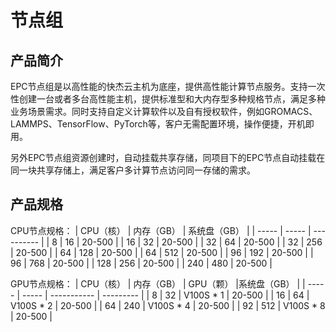 # 节点组

## 产品简介
EPC节点组是以高性能的快杰云主机为底座，提供高性能计算节点服务。支持一次性创建一台或者多台高性能主机，提供标准型和大内存型多种规格节点，满足多种业务场景需求。同时支持自定义计算软件以及自有授权软件，例如GROMACS、LAMMPS、TensorFlow、PyTorch等，客户无需配置环境，操作便捷，开机即用。

另外EPC节点组资源创建时，自动挂载共享存储，同项目下的EPC节点自动挂载在同一块共享存储上，满足客户多计算节点访问同一存储的需求。

## 产品规格
CPU节点规格：
| CPU（核） | 内存（GB） | 系统盘（GB） |
| ----- | ----- | ---------- |
| 8 | 16 | 20-500 |
| 16 | 32 | 20-500 |
| 32 | 64 | 20-500 |
| 32 | 256 | 20-500 |
| 64 | 128 | 20-500 |
| 64 | 512 | 20-500 |
| 96 | 192 | 20-500 |
| 96 | 768 | 20-500 |
| 128 | 256 | 20-500 |
| 240 | 480 | 20-500 |  

GPU节点规格：
| CPU（核） | 内存（GB） | GPU（颗） |系统盘（GB） |
| ----- | ----- | ----------- | --------- |
| 8 | 32 | V100S * 1 | 20-500 |
| 16 | 64 | V100S * 2 | 20-500 |
| 64 | 240 | V100S * 4 | 20-500 |
| 92 | 512 | V100S * 8 | 20-500 |




